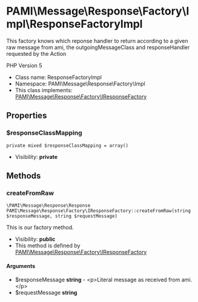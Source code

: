 PAMI\Message\Response\Factory\Impl\ResponseFactoryImpl
===============

This factory knows which reponse handler to return according to a given raw message from ami,
the outgoingMessageClass and responseHandler requested by the Action

PHP Version 5


* Class name: ResponseFactoryImpl
* Namespace: PAMI\Message\Response\Factory\Impl
* This class implements: [PAMI\Message\Response\Factory\IResponseFactory](PAMI-Message-Response-Factory-IResponseFactory.md)




Properties
----------


### $responseClassMapping

    private mixed $responseClassMapping = array()





* Visibility: **private**


Methods
-------


### createFromRaw

    \PAMI\Message\Response\Response PAMI\Message\Response\Factory\IResponseFactory::createFromRaw(string $responseMessage, string $requestMessage)

This is our factory method.



* Visibility: **public**
* This method is defined by [PAMI\Message\Response\Factory\IResponseFactory](PAMI-Message-Response-Factory-IResponseFactory.md)


#### Arguments
* $responseMessage **string** - &lt;p&gt;Literal message as received from ami.&lt;/p&gt;
* $requestMessage **string**


